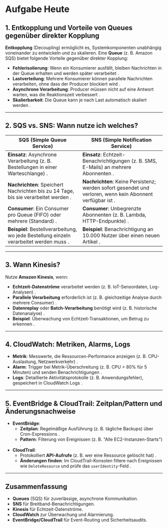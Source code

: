 # Aufgabe Heute

## 1. **Entkopplung und Vorteile von Queues gegenüber direkter Kopplung**

**Entkopplung** (Decoupling) ermöglicht es, Systemkomponenten unabhängig voneinander zu entwickeln und zu skalieren. Eine **Queue** (z. B. Amazon SQS) bietet folgende Vorteile gegenüber direkter Kopplung:

- **Fehlerisolierung**: Wenn ein Konsumierer ausfällt, bleiben Nachrichten in der Queue erhalten und werden später verarbeitet .
- **Lastverteilung**: Mehrere Konsumierer können parallele Nachrichten verarbeiten, ohne dass der Producer blockiert wird .
- **Asynchrone Verarbeitung**: Producer müssen nicht auf eine Antwort warten, was die Reaktionszeit verbessert .
- **Skalierbarkeit**: Die Queue kann je nach Last automatisch skaliert werden .

---

## 2. **SQS vs. SNS: Wann nutze ich welches?**

| **SQS (Simple Queue Service)**                                                          | **SNS (Simple Notification Service)**                                                                      |
| --------------------------------------------------------------------------------------- | ---------------------------------------------------------------------------------------------------------- |
| **Einsatz**: Asynchrone Verarbeitung (z. B. Bestellungen in einer Warteschlange) .      | **Einsatz**: Echtzeit-Benachrichtigungen (z. B. SMS, E-Mails) an mehrere Abonnenten .                      |
| **Nachrichten**: Speichert Nachrichten bis zu 14 Tage, bis sie verarbeitet werden .     | **Nachrichten**: Keine Persistenz; werden sofort gesendet und verloren, wenn kein Abonnent verfügbar ist . |
| **Consumer**: Ein Consumer pro Queue (FIFO) oder mehrere (Standard) .                   | **Consumer**: Unbegrenzte Abonnenten (z. B. Lambda, HTTP-Endpunkte) .                                      |
| **Beispiel**: Bestellverarbeitung, wo jede Bestellung einzeln verarbeitet werden muss . | **Beispiel**: Benachrichtigung an 10.000 Nutzer über einen neuen Artikel .                                 |

---

## 3. **Wann Kinesis?**

Nutze **Amazon Kinesis**, wenn:

- **Echtzeit-Datenströme** verarbeitet werden (z. B. IoT-Sensordaten, Log-Analysen) .
- **Parallele Verarbeitung** erforderlich ist (z. B. gleichzeitige Analyse durch mehrere Consumer) .
- **Datenreplay** oder **Batch-Verarbeitung** benötigt wird (z. B. historische Datenanalyse) .
- **Beispiel**: Überwachung von Echtzeit-Transaktionen, um Betrug zu erkennen .

---

## 4. **CloudWatch: Metriken, Alarms, Logs**

- **Metrik**: Messwerte, die Ressourcen-Performance anzeigen (z. B. CPU-Auslastung, Netzwerkverkehr) .
- **Alarm**: Trigger bei Metrik-Überschreitung (z. B. CPU > 80% für 5 Minuten) und senden Benachrichtigungen .
- **Logs**: Detaillierte Aktivitätsprotokolle (z. B. Anwendungsfehler), gespeichert in CloudWatch Logs .

---

## 5. **EventBridge & CloudTrail: Zeitplan/Pattern und Änderungsnachweise**

- **EventBridge**:
  - **Zeitplan**: Regelmäßige Ausführung (z. B. tägliche Backups) über Cron-Expressions .
  - **Pattern**: Filterung von Ereignissen (z. B. "Alle EC2-Instanzen-Starts") .
- **CloudTrail**:
  - Protokolliert **API-Aufrufe** (z. B. wer eine Ressource gelöscht hat) .
  - **Änderungen finden**: Im CloudTrail-Konsolen filtere nach Ereignissen wie `DeleteResource` und prüfe das `userIdentity`-Feld .

---

## Zusammenfassung

- **Queues** (SQS) für zuverlässige, asynchrone Kommunikation.
- **SNS** für Breitband-Benachrichtigungen.
- **Kinesis** für Echtzeit-Datenströme.
- **CloudWatch** zur Überwachung und Alarmierung.
- **EventBridge/CloudTrail** für Event-Routing und Sicherheitsaudits.
